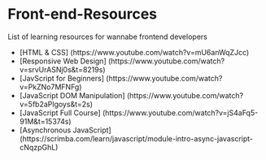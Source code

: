 # Front-end-Resources
List of learning resources for wannabe frontend developers

<ul>
<li>[HTML & CSS] (https://www.youtube.com/watch?v=mU6anWqZJcc)</li>
  <li>[Responsive Web Design] (https://www.youtube.com/watch?v=srvUrASNj0s&t=8219s) </li>
  <li>[JavScript for Beginners] (https://www.youtube.com/watch?v=PkZNo7MFNFg) </li>
  <li>[JavaScript DOM Manipulation] (https://www.youtube.com/watch?v=5fb2aPlgoys&t=2s) </li>
  <li>[JavaScript Full Course] (https://www.youtube.com/watch?v=jS4aFq5-91M&t=15374s) </li>
  
  <li>[Asynchronous JavaScript]  (https://scrimba.com/learn/javascript/module-intro-async-javascript-cNqzpGhL)
</ul>
